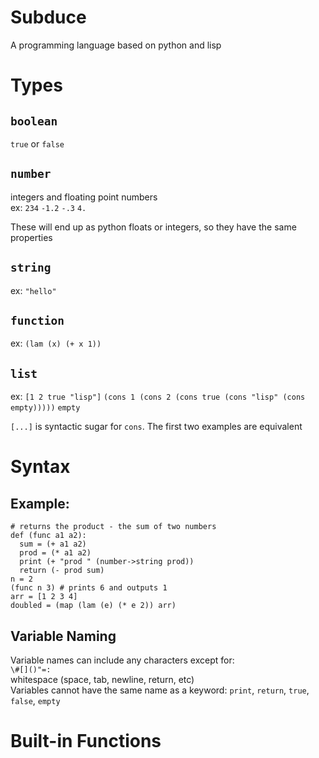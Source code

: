 # Subduce
A programming language based on python and lisp
# Types
## `boolean`
`true` or `false`
## `number`
integers and floating point numbers  
ex: `234` `-1.2` `-.3` `4.`  
  
These will end up as python floats or integers, so they have the same properties
## `string`
ex: `"hello"`
## `function`
ex: `(lam (x) (+ x 1))`
## `list`
ex: `[1 2 true "lisp"]` `(cons 1 (cons 2 (cons true (cons "lisp" (cons empty)))))` `empty`  
  
`[...]` is syntactic sugar for `cons`. The first two examples are equivalent
# Syntax
## Example:
```
# returns the product - the sum of two numbers
def (func a1 a2):
  sum = (+ a1 a2)
  prod = (* a1 a2)
  print (+ "prod " (number->string prod))
  return (- prod sum)
n = 2
(func n 3) # prints 6 and outputs 1
arr = [1 2 3 4]
doubled = (map (lam (e) (* e 2)) arr)
```
## Variable Naming
Variable names can include any characters except for:    
`\#[]()"=:`  
whitespace (space, tab, newline, return, etc)  
Variables cannot have the same name as a keyword: `print`, `return`, `true`, `false`, `empty`
# Built-in Functions
